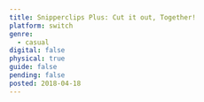 ```yaml
---
title: Snipperclips Plus: Cut it out, Together! 
platform: switch
genre:
  - casual
digital: false
physical: true
guide: false
pending: false
posted: 2018-04-18
---
```

